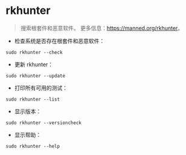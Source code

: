 # rkhunter

> 搜索根套件和恶意软件。
> 更多信息：<https://manned.org/rkhunter>。

- 检查系统是否存在根套件和恶意软件：

`sudo rkhunter --check`

- 更新 rkhunter：

`sudo rkhunter --update`

- 打印所有可用的测试：

`sudo rkhunter --list`

- 显示版本：

`sudo rkhunter --versioncheck`

- 显示帮助：

`sudo rkhunter --help`